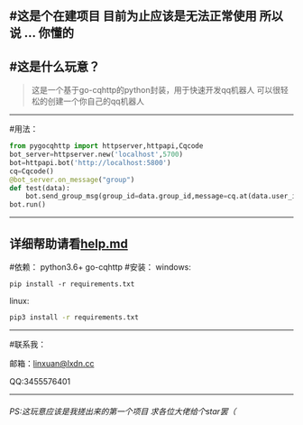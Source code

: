 #这是个在建项目 目前为止应该是无法正常使用 所以说 ... 你懂的
---
#这是什么玩意？
---
>这是一个基于go-cqhttp的python封装，用于快速开发qq机器人
    可以很轻松的创建一个你自己的qq机器人

---

#用法：

```python
from pygocqhttp import httpserver,httpapi,Cqcode
bot_server=httpserver.new('localhost',5700)
bot=httpapi.bot('http://localhost:5800')
cq=Cqcode()
@bot_server.on_message("group")
def test(data):
    bot.send_group_msg(group_id=data.group_id,message=cq.at(data.user_id)+"OK!")
bot.run()
```
---
详细帮助请看[help.md](./help.md)
---
#依赖：
    python3.6+
    go-cqhttp
#安装：
windows:
```batch
pip install -r requirements.txt
```
linux:
```bash
pip3 install -r requirements.txt
```
---
#联系我：

邮箱：[linxuan@lxdn.cc](mailto:linxuan@lxdn.cc)

QQ:3455576401

---
<h6>PS:这玩意应该是我搓出来的第一个项目 求各位大佬给个star罢（</h6>
